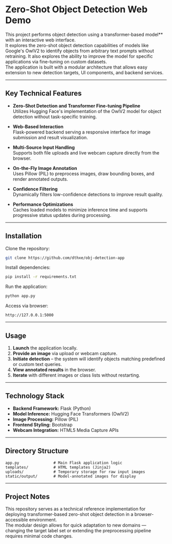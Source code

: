 # Zero-Shot Object Detection Web Demo

This project performs object detection using a transformer-based model** with an interactive web interface.  
It explores the zero-shot object detection capabilities of models like Google's OwlV2 to identify objects from arbitrary text prompts without retraining. It also explores the ability to improve the model for specific applications via fine-tuning on custom datasets.  
The application is built with a modular architecture that allows easy extension to new detection targets, UI components, and backend services. 

---

## Key Technical Features

- **Zero-Shot Detection and Transformer Fine-tuning Pipeline**  
  Utilizes Hugging Face's implementation of the OwlV2 model for object detection without task-specific training.
  
- **Web-Based Interaction**  
  Flask-powered backend serving a responsive interface for image submission and result visualization.
  
- **Multi-Source Input Handling**  
  Supports both file uploads and live webcam capture directly from the browser.
  
- **On-the-Fly Image Annotation**  
  Uses Pillow (PIL) to preprocess images, draw bounding boxes, and render annotated outputs.
  
- **Confidence Filtering**  
  Dynamically filters low-confidence detections to improve result quality.
  
- **Performance Optimizations**  
  Caches loaded models to minimize inference time and supports progressive status updates during processing.

---

## Installation

Clone the repository:

```bash
git clone https://github.com/dthxe/obj-detection-app
```

Install dependencies:

```bash
pip install -r requirements.txt
```

Run the application:

```bash
python app.py
```

Access via browser:

```
http://127.0.0.1:5000
```

---

## Usage

1. **Launch** the application locally.  
2. **Provide an image** via upload or webcam capture.  
3. **Initiate detection** – the system will identify objects matching predefined or custom text queries.  
4. **View annotated results** in the browser.  
5. **Iterate** with different images or class lists without restarting.

---

## Technology Stack

- **Backend Framework:** Flask (Python)  
- **Model Inference:** Hugging Face Transformers (OwlV2)  
- **Image Processing:** Pillow (PIL)  
- **Frontend Styling:** Bootstrap  
- **Webcam Integration:** HTML5 Media Capture APIs

---

## Directory Structure

```
app.py               # Main Flask application logic
templates/           # HTML templates (Jinja2)
uploads/             # Temporary storage for raw input images
static/output/       # Model-annotated images for display
```

---

## Project Notes

This repository serves as a technical reference implementation for deploying transformer-based zero-shot object detection in a browser-accessible environment.  
The modular design allows for quick adaptation to new domains — changing the target label set or extending the preprocessing pipeline requires minimal code changes.
